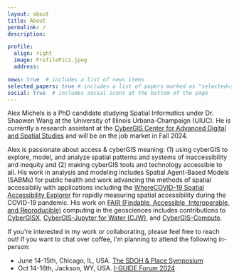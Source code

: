 ```yaml
---
layout: about
title: About
permalink: /
description:

profile:
  align: right
  image: ProfilePic1.jpeg
  address:

news: true  # includes a list of news items
selected_papers: true # includes a list of papers marked as "selected={true}"
social: true  # includes social icons at the bottom of the page
---
```


Alex Michels is a PhD candidate studying Spatial Informatics under Dr. Shaowen Wang at the University of Illinois Urbana-Champaign (UIUC). 
He is currently a research assistant at the [CyberGIS Center for Advanced Digital and Spatial Studies](http://cybergis.illinois.edu/) and will be on the job market in Fall 2024.

Alex is passionate about access & cyberGIS meaning: (1) using cyberGIS to explore, model, and analyze spatial patterns and systems of inaccessibility and inequity and (2) making cyberGIS tools and technology accessible to all.
His work in analysis and modeling includes Spatial Agent-Based Models (SABMs) for public health and work advancing the methods of spatial accessibiliy with applications including the [WhereCOVID-19 Spatial Accessibility Explorer](https://wherecovid19.cigi.illinois.edu/spatialAccess.html) for rapidly measuring spatial accessibility during the COVID-19 pandemic.
His work on [FAIR (Findable, Accessible, Interoperable, and Reproducible)](https://www.go-fair.org/fair-principles/) computing in the geosciences includes contributions to [CyberGISX](https://cybergisxhub.cigi.illinois.edu/), [CyberGIS-Jupyter for Water (CJW)](https://go.illinois.edu/cybergis-jupyter-water/), and [CyberGIS-Compute](https://cybergis.github.io/cybergis-compute-python-sdk).

If you're interested in my work or collaborating, please feel free to reach out! If you want to chat over coffee, I'm planning to attend the following in-person:

* June 14-15th, Chicago, IL, USA. [The SDOH & Place Symposium](https://sdohplace.org/news/symposium2024)
* Oct 14-16th, Jackson, WY, USA. [I-GUIDE Forum 2024](https://i-guide.io/forum/forum-2024/)